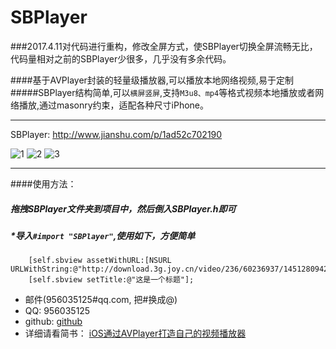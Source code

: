 # SBPlayer
###2017.4.11对代码进行重构，修改全屏方式，使SBPlayer切换全屏流畅无比，代码量相对之前的SBPlayer少很多，几乎没有多余代码。

####基于AVPlayer封装的轻量级播放器,可以播放本地网络视频,易于定制
#####SBPlayer结构简单,可以`横屏竖屏`,支持`M3u8、mp4`等格式视频本地播放或者网络播放,通过masonry约束，适配各种尺寸iPhone。
***
SBPlayer:  http://www.jianshu.com/p/1ad52c702190

![1](https://github.com/shibiao/SBPlayer_iOS/blob/master/Images/QQ20170411-153557.png)
![2](https://github.com/shibiao/SBPlayer_iOS/blob/master/Images/QQ20170411-153616.png)
![3](https://github.com/shibiao/SBPlayer/blob/master/Images/4.gif)
***
####使用方法：
##### 拖拽SBPlayer文件夹到项目中，然后倒入SBPlayer.h即可

##### *导入` #import "SBPlayer" `,使用如下，方便简单

```
    [self.sbview assetWithURL:[NSURL URLWithString:@"http://download.3g.joy.cn/video/236/60236937/1451280942752_hd.mp4"]];
    [self.sbview setTitle:@"这是一个标题"];
```
* 邮件(956035125#qq.com, 把#换成@)
* QQ: 956035125
* github: [github](https://github.com/shibiao)
* 详细请看简书： [iOS通过AVPlayer打造自己的视频播放器](http://www.jianshu.com/p/ffe1bd598bf2)
